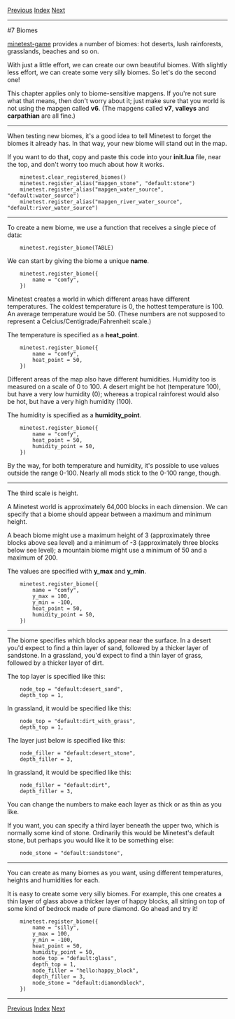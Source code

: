 [Previous](ch06.html) [Index](index.html) [Next](ch08.html)

---

#7 Biomes

[minetest-game](https://content.minetest.net/packages/Minetest/minetest_game/) provides a number of biomes: hot deserts, lush rainforests, grasslands, beaches and so on.

With just a little effort, we can create our own beautiful biomes. With slightly less effort, we can create some very silly biomes. So let's do the second one!

This chapter applies only to biome-sensitive mapgens. If you're not sure what that means, then don't worry about it; just make sure that you world is not using the mapgen called **v6**. (The mapgens called **v7**, **valleys** and **carpathian** are all fine.)

---

When testing new biomes, it's a good idea to tell Minetest to forget the biomes it already has. In that way, your new biome will stand out in the map.

If you want to do that, copy and paste this code into your **init.lua** file, near the top, and don't worry too much about how it works.

        minetest.clear_registered_biomes()
        minetest.register_alias("mapgen_stone", "default:stone")
        minetest.register_alias("mapgen_water_source", "default:water_source")
        minetest.register_alias("mapgen_river_water_source", "default:river_water_source")

---

To create a new biome, we use a function that receives a single piece of data:

        minetest.register_biome(TABLE)

We can start by giving the biome a unique **name**.

        minetest.register_biome({
            name = "comfy",
        })

Minetest creates a world in which different areas have different temperatures. The coldest temperature is 0, the hottest temperature is 100. An average temperature would be 50. (These numbers are not supposed to represent a Celcius/Centigrade/Fahrenheit scale.)

The temperature is specified as a **heat_point**.

        minetest.register_biome({
            name = "comfy",
            heat_point = 50,
        })

Different areas of the map also have different humidities. Humidity too is measured on a scale of 0 to 100. A desert might be hot (temperature 100), but have a very low humidity (0); whereas a tropical rainforest would also be hot, but have a very high humidity (100).

The humidity is specified as a **humidity_point**.

        minetest.register_biome({
            name = "comfy",
            heat_point = 50,
            humidity_point = 50,
        })

By the way, for both temperature and humidity, it's possible to use values outside the range 0-100. Nearly all mods stick to the 0-100 range, though.

---

The third scale is height.

A Minetest world is approximately 64,000 blocks in each dimension. We can specify that a biome should appear between a maximum and minimum height.

A beach biome might use a maximum height of 3 (approximately three blocks above sea level) and a minimum of -3 (approximately three blocks below see level); a mountain biome might use a minimum of 50 and a maximum of 200.

The values are specified with **y_max** and **y_min**.

        minetest.register_biome({
            name = "comfy",
            y_max = 100,
            y_min = -100,
            heat_point = 50,
            humidity_point = 50,
        })

---

The biome specifies which blocks appear near the surface. In a desert you'd expect to find a thin layer of sand, followed by a thicker layer of sandstone. In a grassland, you'd expect to find a thin layer of grass, followed by a thicker layer of dirt.

The top layer is specified like this:

        node_top = "default:desert_sand",
        depth_top = 1,

In grassland, it would be specified like this:

        node_top = "default:dirt_with_grass",
        depth_top = 1,

The layer just below is specified like this:

        node_filler = "default:desert_stone",
        depth_filler = 3,

In grassland, it would be specified like this:

        node_filler = "default:dirt",
        depth_filler = 3,

You can change the numbers to make each layer as thick or as thin as you like.

If you want, you can specify a third layer beneath the upper two, which is normally some kind of stone. Ordinarily this would be Minetest's default stone, but perhaps you would like it to be something else:

        node_stone = "default:sandstone",

---

You can create as many biomes as you want, using different temperatures, heights and humidities for each.

It is easy to create some very silly biomes. For example, this one creates a thin layer of glass above a thicker layer of happy blocks, all sitting on top of some kind of bedrock made of pure diamond. Go ahead and try it!

        minetest.register_biome({
            name = "silly",
            y_max = 100,
            y_min = -100,
            heat_point = 50,
            humidity_point = 50,
            node_top = "default:glass",
            depth_top = 1,
            node_filler = "hello:happy_block",
            depth_filler = 3,
            node_stone = "default:diamondblock",
        })

---

[Previous](ch06.html) [Index](index.html) [Next](ch08.html)
